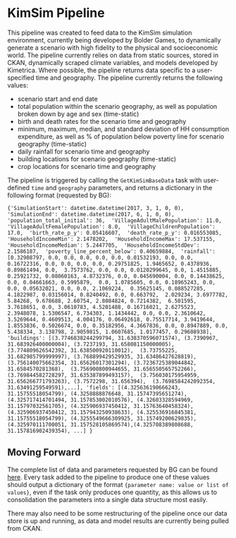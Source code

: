 
# KimSim Pipeline

This pipeline was created to feed data to the KimSim simulation environment, currently being developed by Bolder Games, to dynamically generate a scenario with high fidelity to the physical and socioeconomic world. The pipeline currently relies on data from static sources, stored in CKAN, dynamically scraped climate variables, and models developed by Kimetrica. Where possible, the pipeline returns data specific to a user-specified time and geography. The pipeline currently returns the following values:

- scenario start and end date
- total population within the scenario geography, as well as population broken down by age and sex (time-static)
- birth and death rates for the scenario time and geography
- minimum, maximum, median, and standard deviation of HH consumption expenditure, as well as % of population below poverty line for scenario geography (time-static)
- daily rainfall for scenario time and geography
- building locations for scenario geography (time-static)
- crop locations for scenario time and geography

The pipeline is triggered by calling the `GetKimSimBaseData` task with user-defined `time` and `geography` parameters, and returns a dictionary in the following format (requested by BG):

`{'SimulationStart': datetime.datetime(2017, 3, 1, 0, 0), 
 'SimulationEnd': datetime.datetime(2017, 6, 1, 0, 0), 
 'population_total_initial': 36, 
 'VillageAdultMalePopulation': 11.0, 
 'VillageAdultFemalePopulation': 8.0, 
 'VillageChildrenPopulation': 17.0, 
 'birth_rate_p_y': 0.05416607, 
 'death_rate_p_y': 0.016553085, 
 'HouseholdIncomeMin': 2.1478202, 
 'HouseholdIncomeMax': 17.537155, 
 'HouseholdIncomeMedian': 5.2447705, 
 'HouseholdIncomeStdDev': 2.1586187, 
 'poverty_line_percent_below': 0.40659884, 
 'rainfall': [0.32908797, 0.0, 0.0, 0.0, 0.0, 0.0, 0.01532193, 0.0, 0.0, 0.16722316,
              0.0, 0.0, 0.0, 0.0, 0.29751825, 1.9465652, 0.4378936, 0.89861494, 0.0, 
              3.7573762, 0.0, 0.0, 0.0120299645, 0.0, 1.4515885, 0.25921732, 0.08060163,
              4.8732376, 0.0, 0.045690004, 0.0, 0.14438625, 0.0, 0.04661663, 0.5995879, 
              0.0, 1.0785605, 0.0, 0.18965243, 0.0, 0.0, 0.05632021, 0.0, 0.0, 2.1069224, 
              0.35625145, 0.088527285, 4.1822987, 0.03156014, 0.8240492, 0.0, 0.663792, 
              2.029234, 3.6977782, 5.84268, 9.678688, 2.60754, 2.8084824, 0.7214382, 
              6.501595, 3.7618651, 0.0, 3.0610783, 4.5201488, 0.16716021, 2.6275523, 
              2.3948078, 1.5306547, 6.734303, 1.1434442, 0.0, 0.0, 2.3610642, 3.5269644,
              0.4609513, 4.004176, 0.06492618, 0.75517714, 3.9419644, 1.8553836, 0.5026674,
              0.0, 0.35182956, 4.3667836, 0.0, 0.8947889, 0.0, 5.438334, 3.138798, 2.9059815,
              1.0607685, 1.0177457, 0.29608938], 
 'buildings': [(3.7746838244299794, 31.638370596071574), (3.7390967, 31.683926400000004),
               (3.7237193, 31.658081150000005), (3.774809626542392, 31.638500920110012), 
               (3.73755225, 31.682985799999997), (3.768899429529935, 31.63486427628819), 
               (3.756140075662354, 31.65626017301294), (3.7236725389044842, 31.6584570281368), 
               (3.756900800944655, 31.656550565752266), (3.769844582728297, 31.635387899493157), 
               (3.756030175954959, 31.656266771793263), (3.7572298, 31.656394), 
               (3.7698584242092354, 31.63491259549591),...],
 'fields': [(4.325636190666243, 31.15755518054799), (4.3258888876648, 31.15747395651274),
            (4.325717414701494, 31.157853002010576), (4.32603328594969, 31.15797032561705),
            (4.325906937450412, 31.15763640458324), (4.325906937450412, 31.157943250938633),
            (4.325536916845381, 31.15755518054799), (4.3255549666309925, 31.15749200629835),
            (4.325970111700051, 31.157528105869574),(4.325708389808688, 31.157816902439354), ...]
}
`

## Moving Forward

The complete list of data and parameters requested by BG can be found [here](https://docs.google.com/spreadsheets/d/1THHolkzPKCdeTN4yi4UMGHQhFSLry6DwQDOD1Lj2rig/edit?usp=sharing). Every task added to the pipeline to produce one of these values should output a dictionary of the format `{parameter name: value or list of values}`, even if the task only produces one quantity, as this allows us to consolidation the parameters into a single data structure most easily. 

There may also need to be some restructuring of the pipeline once our data store is up and running, as data and model results are currently being pulled from CKAN.


```python

```
